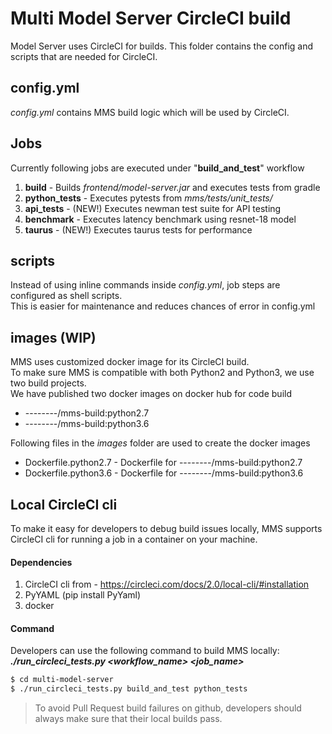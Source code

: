 # Multi Model Server CircleCI build
Model Server uses CircleCI for builds. This folder contains the config and scripts that are needed for CircleCI.

## config.yml
_config.yml_ contains MMS build logic which will be used by CircleCI.

## Jobs
Currently following jobs are executed under "**build_and_test**" workflow
1. **build** - Builds _frontend/model-server.jar_ and executes tests from gradle
2. **python_tests** - Executes pytests from _mms/tests/unit_tests/_
3. **api_tests** - (NEW!) Executes newman test suite for API testing
4. **benchmark** - Executes latency benchmark using resnet-18 model
5. **taurus** - (NEW!) Executes taurus tests for performance

## scripts
Instead of using inline commands inside _config.yml_, job steps are configured as shell scripts.  
This is easier for maintenance and reduces chances of error in config.yml

## images (WIP)
MMS uses customized docker image for its CircleCI build.  
To make sure MMS is compatible with both Python2 and Python3, we use two build projects.  
We have published two docker images on docker hub for code build
* --------/mms-build:python2.7
* --------/mms-build:python3.6

Following files in the _images_ folder are used to create the docker images
* Dockerfile.python2.7 - Dockerfile for --------/mms-build:python2.7
* Dockerfile.python3.6 - Dockerfile for --------/mms-build:python3.6

## Local CircleCI cli
To make it easy for developers to debug build issues locally, MMS supports CircleCI cli for running a job in a container on your machine.

#### Dependencies
1. CircleCI cli from - https://circleci.com/docs/2.0/local-cli/#installation
2. PyYAML (pip install PyYaml)
3. docker

#### Command
Developers can use the following command to build MMS locally:  
**_./run_circleci_tests.py <workflow_name> <job_name>_**
```bash
$ cd multi-model-server
$ ./run_circleci_tests.py build_and_test python_tests
```

> To avoid Pull Request build failures on github, developers should always make sure that their local builds pass.
